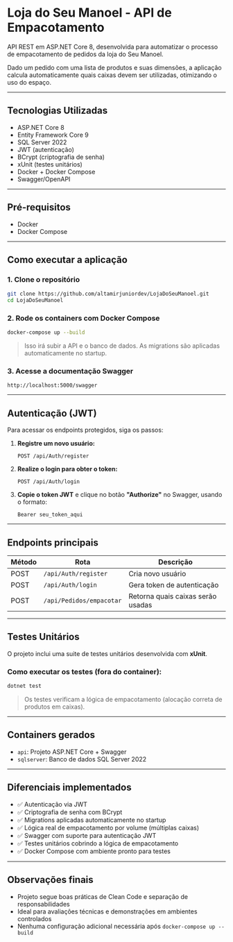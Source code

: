﻿# Loja do Seu Manoel - API de Empacotamento

API REST em ASP.NET Core 8, desenvolvida para automatizar o processo de empacotamento de pedidos da loja do Seu Manoel.

Dado um pedido com uma lista de produtos e suas dimensões, a aplicação calcula automaticamente quais caixas devem ser utilizadas, otimizando o uso do espaço.

---

##  Tecnologias Utilizadas

- ASP.NET Core 8
- Entity Framework Core 9
- SQL Server 2022
- JWT (autenticação)
- BCrypt (criptografia de senha)
- xUnit (testes unitários)
- Docker + Docker Compose
- Swagger/OpenAPI

---

## Pré-requisitos

- Docker
- Docker Compose

---

## Como executar a aplicação

### 1. Clone o repositório

```bash
git clone https://github.com/altamirjuniordev/LojaDoSeuManoel.git
cd LojaDoSeuManoel
```

### 2. Rode os containers com Docker Compose

```bash
docker-compose up --build
```

> Isso irá subir a API e o banco de dados. As migrations são aplicadas automaticamente no startup.

### 3. Acesse a documentação Swagger

```
http://localhost:5000/swagger
```

---

## Autenticação (JWT)

Para acessar os endpoints protegidos, siga os passos:

1. **Registre um novo usuário:**
   ```
   POST /api/Auth/register
   ```

2. **Realize o login para obter o token:**
   ```
   POST /api/Auth/login
   ```

3. **Copie o token JWT** e clique no botão **"Authorize"** no Swagger, usando o formato:
   ```
   Bearer seu_token_aqui
   ```

---

## Endpoints principais

| Método | Rota                       | Descrição                              |
|--------|----------------------------|----------------------------------------|
| POST   | `/api/Auth/register`       | Cria novo usuário                      |
| POST   | `/api/Auth/login`          | Gera token de autenticação             |
| POST   | `/api/Pedidos/empacotar`   | Retorna quais caixas serão usadas      |

---

## Testes Unitários

O projeto inclui uma suite de testes unitários desenvolvida com **xUnit**.

### Como executar os testes (fora do container):

```bash
dotnet test
```

> Os testes verificam a lógica de empacotamento (alocação correta de produtos em caixas).

---

## Containers gerados

- `api`: Projeto ASP.NET Core + Swagger
- `sqlserver`: Banco de dados SQL Server 2022

---

## Diferenciais implementados

- ✅ Autenticação via JWT
- ✅ Criptografia de senha com BCrypt
- ✅ Migrations aplicadas automaticamente no startup
- ✅ Lógica real de empacotamento por volume (múltiplas caixas)
- ✅ Swagger com suporte para autenticação JWT
- ✅ Testes unitários cobrindo a lógica de empacotamento
- ✅ Docker Compose com ambiente pronto para testes

---

## Observações finais

- Projeto segue boas práticas de Clean Code e separação de responsabilidades
- Ideal para avaliações técnicas e demonstrações em ambientes controlados
- Nenhuma configuração adicional necessária após `docker-compose up --build`
